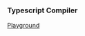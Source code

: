 ### Typescript Compiler
<a href="https://www.typescriptlang.org/play" onclick="return ! window.open(this.href);">Playground</a>

